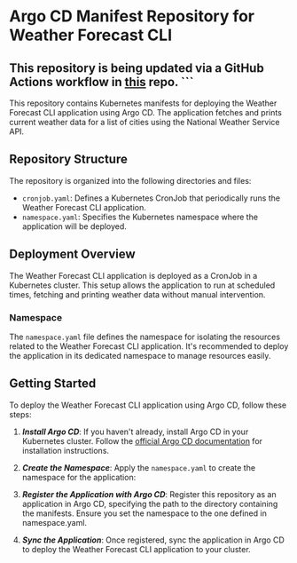 # Argo CD Manifest Repository for Weather Forecast CLI

## This repository is being updated via a GitHub Actions workflow in [this](https://github.com/ngnrng/NWS-weather-app-code) repo. ```

This repository contains Kubernetes manifests for deploying the Weather Forecast CLI application using Argo CD. The application fetches and prints current weather data for a list of cities using the National Weather Service API.

## Repository Structure

The repository is organized into the following directories and files:

- `cronjob.yaml`: Defines a Kubernetes CronJob that periodically runs the Weather Forecast CLI application.
- `namespace.yaml`: Specifies the Kubernetes namespace where the application will be deployed.

## Deployment Overview

The Weather Forecast CLI application is deployed as a CronJob in a Kubernetes cluster. This setup allows the application to run at scheduled times, fetching and printing weather data without manual intervention.

### Namespace

The `namespace.yaml` file defines the namespace for isolating the resources related to the Weather Forecast CLI application. It's recommended to deploy the application in its dedicated namespace to manage resources easily.


## Getting Started

To deploy the Weather Forecast CLI application using Argo CD, follow these steps:

1. ***Install Argo CD***: If you haven't already, install Argo CD in your Kubernetes cluster. Follow the [official Argo CD documentation](https://argo-cd.readthedocs.io/en/stable/getting_started/) for installation instructions.

2. ***Create the Namespace***: Apply the `namespace.yaml` to create the namespace for the application:

3. ***Register the Application with Argo CD***: Register this repository as an application in Argo CD, specifying the path to the directory containing the manifests. Ensure you set the namespace to the one defined in namespace.yaml.

4. ***Sync the Application***: Once registered, sync the application in Argo CD to deploy the Weather Forecast CLI application to your cluster.

   